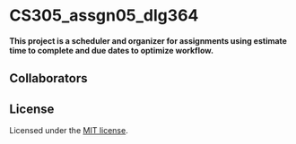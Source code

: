 # CS305_assgn05_dlg364
#### This project is a scheduler and organizer for assignments using estimate time to complete and due dates to optimize workflow.
## Collaborators
####
## License
Licensed under the [MIT license](LICENSE).
